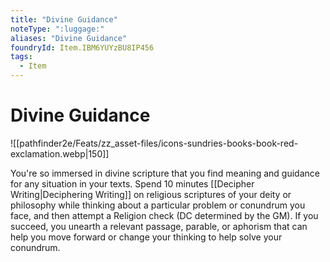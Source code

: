 ```yaml
---
title: "Divine Guidance"
noteType: ":luggage:"
aliases: "Divine Guidance"
foundryId: Item.IBM6YUYzBU8IP456
tags:
  - Item
---
```


# Divine Guidance
![[pathfinder2e/Feats/zz_asset-files/icons-sundries-books-book-red-exclamation.webp|150]]

You're so immersed in divine scripture that you find meaning and guidance for any situation in your texts. Spend 10 minutes [[Decipher Writing|Deciphering Writing]] on religious scriptures of your deity or philosophy while thinking about a particular problem or conundrum you face, and then attempt a Religion check (DC determined by the GM). If you succeed, you unearth a relevant passage, parable, or aphorism that can help you move forward or change your thinking to help solve your conundrum.
